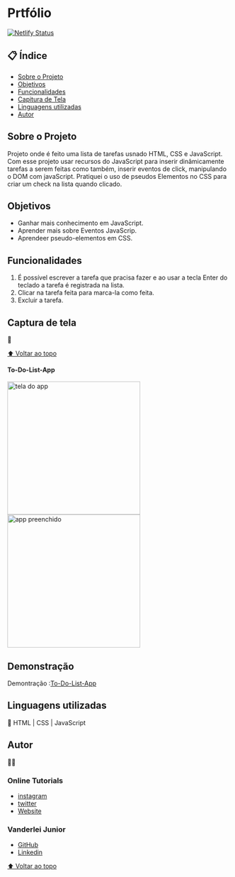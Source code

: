# Prtfólio

[![Netlify Status](https://api.netlify.com/api/v1/badges/92c1beac-8934-4095-82f0-af67343ea67c/deploy-status)](https://app.netlify.com/sites/transcendent-yeot-2e0134/deploys)

## 📋 Índice

- <a href="#sobre-o-projeto">Sobre o Projeto</a>
- <a href="#objetivos">Objetivos</a>
- <a href="#funcionalidades">Funcionalidades</a>
- <a href="#captura-de-tela">Capitura de Tela</a>
- <a href="#linguagens-utilizadas">Linguagens utilizadas</a>
- <a href="#autor">Autor</a>

## Sobre o Projeto

Projeto onde é feito uma lista de tarefas usnado HTML, CSS e JavaScript. Com esse projeto usar recursos do JavaScript para inserir dinâmicamente tarefas a serem feitas como também, inserir eventos de click, manipulando o DOM com javaScript. Pratiquei o  uso de pseudos Elementos no CSS para criar um check na lista quando clicado.

## Objetivos

- Ganhar mais conhecimento em JavaScript.
- Aprender mais sobre Eventos JavaScrip.
- Aprendeer pseudo-elementos em CSS.

## Funcionalidades

1. É possível escrever a tarefa que pracisa fazer e ao usar a tecla Enter do teclado a tarefa é registrada na lista.
2. Clicar na tarefa feita para marca-la como feita.
3. Excluir a tarefa.

## Captura de tela

📸

[⬆ Voltar ao topo](##Índice)<br>

#### To-Do-List-App

<img style="width:300px" src="./img/to-do-list-app.png" alt="tela do app">

<img style="width:300px" src="./img/aap-preenchido.png" alt="app preenchido">

## Demonstração

Demontração :<a href="https://to-do-list-app-f0dc03.netlify.app/">To-Do-List-App</a>

## Linguagens utilizadas

📝
HTML | CSS | JavaScript


## Autor

🧑‍💻

### Online Tutorials

- <a href="https://www.instagram.com/onlinetutorials_youtube/">instagram</a>
- <a href="https://twitter.com/OnlineTutoria16">twitter</a>
- <a href="http://www.onlinetutorialsweb.com">Website</a>


### Vanderlei Junior

- <a href="https://github.com/VanderleiGeronimoJunior">GitHub</a>
- <a href="https://www.linkedin.com/in/vanderlei-junior-b9956686/">Linkedin</a>

[⬆ Voltar ao topo](#índice)<br>
